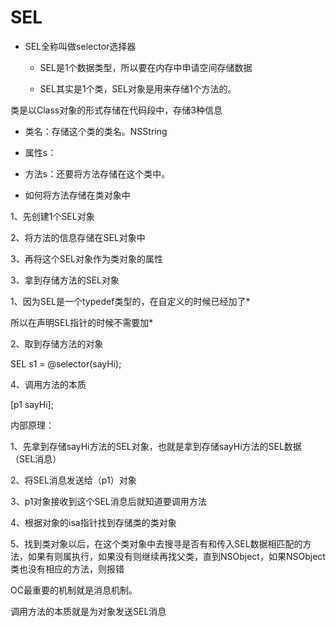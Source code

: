 # SEL

* SEL全称叫做selector选择器

  * SEL是1个数据类型，所以要在内存中申请空间存储数据

  * SEL其实是1个类，SEL对象是用来存储1个方法的。

类是以Class对象的形式存储在代码段中，存储3种信息

* 类名：存储这个类的类名。NSString

* 属性s：

* 方法s：还要将方法存储在这个类中。

* 如何将方法存储在类对象中

1、先创建1个SEL对象

2、将方法的信息存储在SEL对象中

3、再将这个SEL对象作为类对象的属性

3、拿到存储方法的SEL对象

1、因为SEL是一个typedef类型的，在自定义的时候已经加了\*

所以在声明SEL指针的时候不需要加\*

2、取到存储方法的对象

SEL s1 = @selector\(sayHi\);

4、调用方法的本质

\[p1 sayHi\];

内部原理：

1、先拿到存储sayHi方法的SEL对象，也就是拿到存储sayHi方法的SEL数据（SEL消息）

2、将SEL消息发送给（p1）对象

3、p1对象接收到这个SEL消息后就知道要调用方法

4、根据对象的isa指针找到存储类的类对象

5、找到类对象以后，在这个类对象中去搜寻是否有和传入SEL数据相匹配的方法，如果有则属执行，如果没有则继续再找父类，直到NSObject，如果NSObject类也没有相应的方法，则报错

OC最重要的机制就是消息机制。

调用方法的本质就是为对象发送SEL消息

